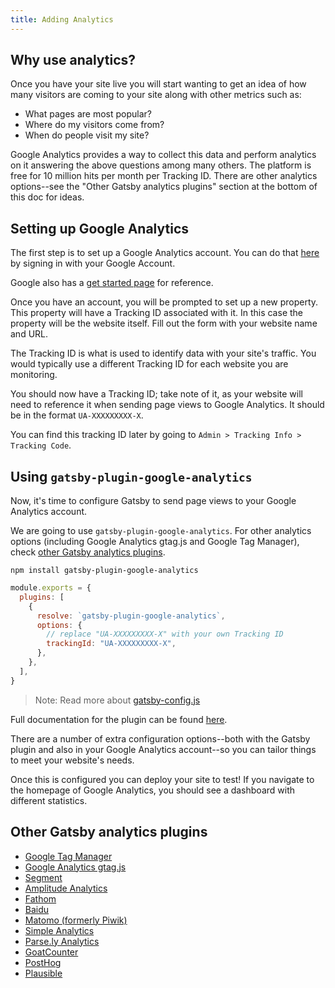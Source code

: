 ```yaml
---
title: Adding Analytics
---
```


## Why use analytics?

Once you have your site live you will start wanting to get an idea of how many visitors are coming to your site along with other metrics such as:

- What pages are most popular?
- Where do my visitors come from?
- When do people visit my site?

Google Analytics provides a way to collect this data and perform analytics on it answering the above questions among many others. The platform is free for 10 million hits per month per Tracking ID. There are other analytics options--see the "Other Gatsby analytics plugins" section at the bottom of this doc for ideas.

## Setting up Google Analytics

The first step is to set up a Google Analytics account. You can do that [here](https://analytics.google.com/) by signing in with your Google Account.

Google also has a [get started page](https://support.google.com/analytics/answer/1008015?hl=en) for reference.

Once you have an account, you will be prompted to set up a new property. This property will have a Tracking ID associated with it. In this case the property will be the website itself. Fill out the form with your website name and URL.

The Tracking ID is what is used to identify data with your site's traffic. You would typically use a different Tracking ID for each website you are monitoring.

You should now have a Tracking ID; take note of it, as your website will need to reference it when sending page views to Google Analytics. It should be in the format `UA-XXXXXXXXX-X`.

You can find this tracking ID later by going to `Admin > Tracking Info > Tracking Code`.

## Using `gatsby-plugin-google-analytics`

Now, it's time to configure Gatsby to send page views to your Google Analytics account.

We are going to use `gatsby-plugin-google-analytics`. For other analytics options (including Google Analytics gtag.js and Google Tag Manager), check [other Gatsby analytics plugins](#other-gatsby-analytics-plugins).

```shell
npm install gatsby-plugin-google-analytics
```

```js:title=gatsby-config.js
module.exports = {
  plugins: [
    {
      resolve: `gatsby-plugin-google-analytics`,
      options: {
        // replace "UA-XXXXXXXXX-X" with your own Tracking ID
        trackingId: "UA-XXXXXXXXX-X",
      },
    },
  ],
}
```

> Note: Read more about [gatsby-config.js](/docs/gatsby-config/)

Full documentation for the plugin can be found [here](/packages/gatsby-plugin-google-analytics/).

There are a number of extra configuration options--both with the Gatsby plugin and also in your Google Analytics account--so you can tailor things to meet your website's needs.

Once this is configured you can deploy your site to test! If you navigate to the homepage of Google Analytics, you should see a dashboard with different statistics.

## Other Gatsby analytics plugins

- [Google Tag Manager](/packages/gatsby-plugin-google-tagmanager/)
- [Google Analytics gtag.js](/packages/gatsby-plugin-gtag/)
- [Segment](/packages/gatsby-plugin-segment-js)
- [Amplitude Analytics](/packages/gatsby-plugin-amplitude-analytics)
- [Fathom](/packages/gatsby-plugin-fathom/)
- [Baidu](/packages/gatsby-plugin-baidu-analytics/)
- [Matomo (formerly Piwik)](/packages/gatsby-plugin-matomo/)
- [Simple Analytics](/packages/gatsby-plugin-simple-analytics)
- [Parse.ly Analytics](/packages/gatsby-plugin-parsely-analytics/)
- [GoatCounter](/packages/gatsby-plugin-goatcounter/)
- [PostHog](/packages/gatsby-plugin-posthog-analytics/)
- [Plausible](/packages/gatsby-plugin-plausible/)
